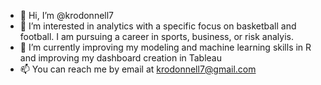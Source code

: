 - 👋 Hi, I’m @krodonnell7
- 👀 I’m interested in analytics with a specific focus on basketball and football. I am pursuing a career in sports, business, or risk analyis.
- 🌱 I’m currently improving my modeling and machine learning skills in R and improving my dashboard creation in Tableau
- 📫 You can reach me by email at krodonnell7@gmail.com

<!---
krodonnell7/krodonnell7 is a ✨ special ✨ repository because its `README.md` (this file) appears on your GitHub profile.
You can click the Preview link to take a look at your changes.
--->
